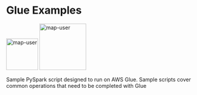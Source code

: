 # Glue Examples

<img width="85" alt="map-user" src="https://img.shields.io/badge/views-1031-green"> <img width="125" alt="map-user" src="https://img.shields.io/badge/unique visits-238-green">

Sample PySpark script designed to run on AWS Glue. Sample scripts cover common operations that need to be completed with Glue
